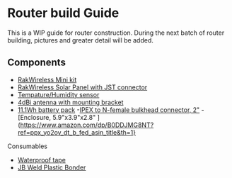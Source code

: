 # Router build Guide
This is a WIP guide for router construction. During the next batch of router building, pictures and greater detail will be added.

## Components

- [RakWireless Mini kit](https://store.rokland.com/products/rakwireless-mini-meshtastic-starter-kit-us915-rak19003-4631-sku-115093?variant=42139276247123)
- [RakWireless Solar Panel with JST connector](https://store.rokland.com/products/rakwireless-solar-panel-with-jst-1-5-connector-large-5-5-x-3-5-inch-sku-920433?variant=42325013823571)
- [Tempature/Humidity sensor](https://store.rokland.com/products/rak-wireless-rak1901-temperature-and-humidity-sensor-sensirion-shtc3-pid-100001?variant=40510319525971)
- [4dBi antenna with mounting bracket](https://store.rokland.com/products/4-dbi-helium-hotspot-fiberglass-outdoor-antenna-bracket-mount-for-rak-bobcat-nebra-sensecap?variant=39426681045075)
- [11.1Wh battery pack](https://store.rokland.com/products/makerfocus-flat-3-7v-3000mah-rechargeable-lithium-polymer-11-1wh-battery-with-jst-type-ph-2-0-plug?variant=41379793207379)
-[IPEX to N-female bulkhead connector, 2"](https://www.amazon.com/dp/B0C8M7W9XF?ref=ppx_yo2ov_dt_b_fed_asin_title&th=1)
-[Enclosure, 5.9"x3.9"x2.8" ](https://www.amazon.com/dp/B0DDJMG8NT?ref=ppx_yo2ov_dt_b_fed_asin_title&th=1}

Consumables
- [Waterproof tape](https://store.rokland.com/products/tape-helium-antenna-and-coaxial-cable-self-fusing-silicone-heat-water-resistant?variant=39620174250067)
- [JB Weld Plastic Bonder](https://www.amazon.com/J-B-Weld-50139-Plastic-Adhesive/dp/B01IBOK7FE?crid=23QKBQNGX4SD&dib=eyJ2IjoiMSJ9.2Vr48REGJRVIhfBVDl95aDE19dMXgdpk7HwXxlznDeregKrABG6q-491gUT_gjyyVPWLgF5J5whkNhIi8dBafAiDQUEdW6Opzm4lnsN-SdTtvaEIE_TD9PZUa97mEzqHcKAs9pFKnZt8-MBMhgY80vT_BfxbjnayK6dFd3XBrwrIA-45r7p0buGaDUVN0BBrjrIM5ZbvghROfT8GgCMm_YyEYzK_95R_xmR3BkXh4ZbrmjxF0TQBxinU8IWb3VUwk1XEpyIe3dVIywvuwlm4HvQvtvr49CipIwVUQvvcSS0.uLTLuW8_E8vJEce8f52znmb_M9Dpoy5TL0TM5H8uL00&dib_tag=se&keywords=plastic%2Btwo%2Bpart%2Bepoxy&qid=1744680545&s=industrial&sprefix=plastic%2Btwo%2Bpart%2Bepoxy%2Cindustrial%2C154&sr=1-1&th=1)
